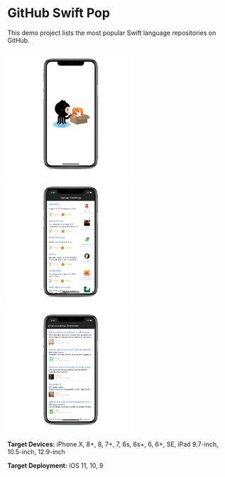 # GitHub Swift Pop
This demo project lists the most popular Swift language repositories on GitHub.

<p float="center">
  <img src="https://github.com/haroldogtf/GitHubSwiftPop/blob/master/preview/image1.png" width="285" />
  <img src="https://github.com/haroldogtf/GitHubSwiftPop/blob/master/preview/image2.png" width="285" /> 
  <img src="https://github.com/haroldogtf/GitHubSwiftPop/blob/master/preview/image3.png" width="285" />
</p>

**Target Devices:**
iPhone X, 8+, 8, 7+, 7, 6s, 6s+, 6, 6+, SE, iPad 9.7-inch, 10.5-inch, 12.9-inch

**Target Deployment:**
iOS 11, 10, 9
